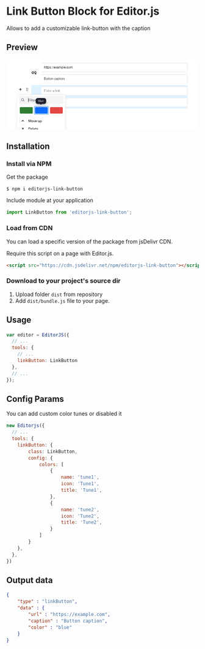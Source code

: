 # Link Button Block for Editor.js
Allows to add a customizable link-button with the caption 

## Preview
![Preview image](https://github.com/VolgaIgor/editorjs-link-button/raw/main/asset/screenshot.png)

## Installation
### Install via NPM
Get the package

```shell
$ npm i editorjs-link-button
```

Include module at your application

```javascript
import LinkButton from 'editorjs-link-button';
```

### Load from CDN

You can load a specific version of the package from jsDelivr CDN.

Require this script on a page with Editor.js.

```html
<script src="https://cdn.jsdelivr.net/npm/editorjs-link-button"></script>
```

### Download to your project's source dir
1. Upload folder `dist` from repository
2. Add `dist/bundle.js` file to your page.

## Usage
```javascript
var editor = EditorJS({
  // ...
  tools: {
    // ...
    linkButton: LinkButton
  },
  // ...
});
```

## Config Params
You can add custom color tunes or disabled it
```javascript
new Editorjs({
  // ...
  tools: {
    linkButton: {
        class: LinkButton,
        config: {
            colors: [
                {
                    name: 'tune1',
                    icon: 'Tune1',
                    title: 'Tune1',
                },
                {
                    name: 'tune2',
                    icon: 'Tune2',
                    title: 'Tune2',
                }
            ]
        }
    },
  },
})
```

## Output data
```json
{
    "type" : "linkButton",
    "data" : {
        "url" : "https://example.com",
        "caption" : "Button caption",
        "color" : "blue"
    }
}
```